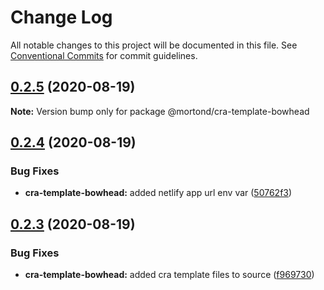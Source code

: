 # Change Log

All notable changes to this project will be documented in this file.
See [Conventional Commits](https://conventionalcommits.org) for commit guidelines.

## [0.2.5](https://github.com/daithimorton/bowhead/compare/@mortond/cra-template-bowhead@0.2.4...@mortond/cra-template-bowhead@0.2.5) (2020-08-19)

**Note:** Version bump only for package @mortond/cra-template-bowhead





## [0.2.4](https://github.com/daithimorton/bowhead/compare/@mortond/cra-template-bowhead@0.2.3...@mortond/cra-template-bowhead@0.2.4) (2020-08-19)


### Bug Fixes

* **cra-template-bowhead:** added netlify app url env var ([50762f3](https://github.com/daithimorton/bowhead/commit/50762f31f9e9497b97048c420c4fafc50a38050f))





## [0.2.3](https://github.com/daithimorton/bowhead/compare/@mortond/cra-template-bowhead@0.2.2...@mortond/cra-template-bowhead@0.2.3) (2020-08-19)


### Bug Fixes

* **cra-template-bowhead:** added cra template files to source ([f969730](https://github.com/daithimorton/bowhead/commit/f96973015951132f24fc5b313efb7310d6e286e2))
